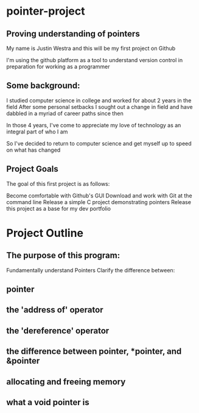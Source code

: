 # pointer-project
## Proving understanding of pointers

My name is Justin Westra and this will be my first project on Github

I'm using the github platform as a tool to understand version control in preparation for working as a programmer

## Some background:
I studied computer science in college and worked for about 2 years in the field
After some personal setbacks I sought out a change in field and have dabbled in a myriad of career paths since then

In those 4 years, I've come to appreciate my love of technology as an integral part of who I am

So I've decided to return to computer science and get myself up to speed on what has changed

## Project Goals
The goal of this first project is as follows:

Become comfortable with Github's GUI
Download and work with Git at the command line
Release a simple C project demonstrating pointers
Release this project as a base for my dev portfolio
  
# Project Outline
## The purpose of this program:
Fundamentally understand Pointers
Clarify the difference between:
## pointer
## the 'address of' operator
## the 'dereference' operator
## the difference between pointer, *pointer, and &pointer
## allocating and freeing memory
## what a void pointer is
